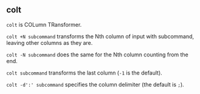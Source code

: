 ## colt

`colt` is COLumn TRansformer.

`colt +N subcommand` transforms the Nth column of input with subcommand,
leaving other columns as they are.

`colt -N subcommand` does the same for the Nth column counting from the end.

`colt subcommand` transforms the last column (`-1` is the default).

`colt -d':' subcommand` specifies the column delimiter (the default is `;`).

